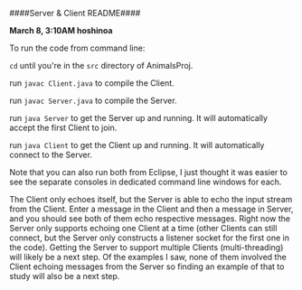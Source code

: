 ####Server & Client README####

**March 8,  3:10AM hoshinoa**

To run the code from command line:

`cd` until you're in the `src` directory of AnimalsProj.

run `javac Client.java` to compile the Client.

run `javac Server.java` to compile the Server.

run `java Server` to get the Server up and running. It will automatically accept the first Client to join.

run `java Client` to get the Client up and running. It will automatically connect to the Server.

Note that you can also run both from Eclipse, I just thought it was easier to see the separate consoles in dedicated command line windows for each.

The Client only echoes itself, but the Server is able to echo the input stream from the Client. Enter a message in the Client and then a message in Server, and you should see both of them echo respective messages.
Right now the Server only supports echoing one Client at a time (other Clients can still connect, but the Server only constructs a listener socket for the first one in the code). Getting the Server to support multiple Clients (multi-threading) will likely be a next step.
Of the examples I saw, none of them involved the Client echoing messages from the Server so finding an example of that to study will also be a next step.
